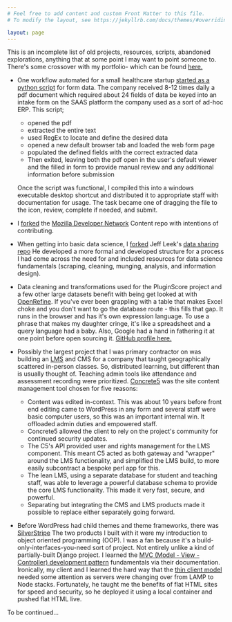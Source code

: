 ```yaml
---
# Feel free to add content and custom Front Matter to this file.
# To modify the layout, see https://jekyllrb.com/docs/themes/#overriding-theme-defaults

layout: page
---
```


This is an incomplete list of old projects, resources, scripts, abandoned explorations, anything that at some point I may want to point someone to. There's some crossover with my portfolio- which can be found [here.](https://msouden.com/work/)

- One workflow automated for a small healthcare startup [started as a python script](https://github.com/msouden/pdf-to-web-form) for form data. The company received 8-12 times daily a pdf document which required about 24 fields of data be keyed into an intake form on the SAAS platform the company used as a sort of ad-hoc ERP. This script;

	- 	 opened the pdf 
	- 	 extracted the entire text
	- 	 used RegEx to locate and define the desired data
	- 	 opened a new default browser tab and loaded the web form page
	- 	 populated the defined fields with the correct extracted data
	- 	 Then exited, leaving both the pdf open in the user's default viewer and the filled in form to provide manual review and any additional information before submission
	
	Once the script was functional, I compiled this into a windows executable desktop shortcut and distributed it to appropriate staff with documentation for usage. The task became one of dragging the file to the icon, review, complete if needed, and submit.

- I [forked](https://github.com/msouden/content/blob/main/CONTRIBUTING.md) the [Mozilla Developer Network](https://github.com/mdn/content) Content repo with intentions of contributing. 

- When getting into basic data science, I [forked](https://github.com/msouden/datasharing/tree/master) Jeff Leek's [data sharing repo](https://github.com/jtleek/datasharing) He developed a more formal and developed structure for a process I had come across the need for and included resources for data science fundamentals (scraping, cleaning, munging, analysis, and information design).

- Data cleaning and transformations used for the PluginScore project and a few other large datasets benefit with being get looked at with [OpenRefine](https://openrefine.org/). If you've ever been grappling with a table that makes Excel choke and you don't want to go the database route - this fills that gap. It runs in the browser and has it's own expression language. To use a phrase that makes my daughter cringe, it's like a spreadsheet and a query language had a baby. Also, Google had a hand in fathering it at one point before open sourcing it. [GitHub profile here.](https://github.com/OpenRefine)
  
- Possibly the largest project that I was primary contractor on was building an [LMS](https://en.wikipedia.org/wiki/Learning_management_system) and CMS for a company that taught geographically scattered in-person classes. So, distributed learning, but different than is usually thought of. Teaching admin tools like attendance and assessment recording were prioritized. [Concrete5](https://www.concretecms.com/) was the site content management tool chosen for five reasons:
  
  - Content was edited in-context. This was about 10 years before front end editing came to WordPress in any form and several staff were basic computer users, so this was an important internal win. It offloaded admin duties and empowered staff.
  -  Concrete5 allowed the client to rely on the project's community for continued security updates. 
  -  The C5's API provided user and rights management for the LMS component. This meant C5 acted as both gateway and "wrapper" around the LMS functionality, and simplified the LMS build, to more easily subcontract a bespoke perl app for this.
  -    The lean LMS, using a separate database for student and teaching staff, was able to leverage a powerful database schema to provide the core LMS functionality. This made it very fast, secure, and powerful. 
  -  Separating but integrating the CMS and LMS products made it possible to replace either separately going forward.
  
- Before WordPress had child themes and theme frameworks, there was [SilverStripe](https://www.silverstripe.org/) The two products I built with it were my introduction to object oriented programming (OOP). I was a fan because it's a build-only-interfaces-you-need sort of project. Not entirely unlike a kind of partially-built Django project. I learned the [MVC (Model - View - Controller) development pattern](https://en.wikipedia.org/wiki/Model%E2%80%93view%E2%80%93controller) fundamentals via their documentation. Ironically, my client and I learned the hard way that the [thin client model](https://en.wikipedia.org/wiki/Model%E2%80%93view%E2%80%93controller#Use_in_web_applications) needed some attention as servers were changing over from LAMP to Node stacks. Fortunately, he taught me the benefits of flat HTML sites for speed and security, so he deployed it using a local container and pushed flat HTML live.

To be continued... 
